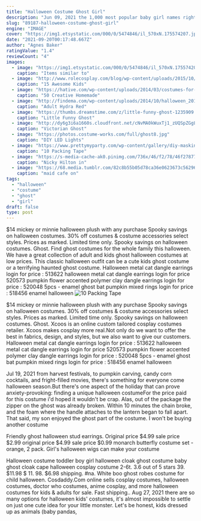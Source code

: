 ```yaml
---
title: "Halloween Costume Ghost Girl"
description: "Jun 09, 2021 the 1,000 most popular baby girl names right now  This pupkin spice latte costume takes the typical halloween costume to an adorable new level Of course, you'll have to go as a ghost ..."
slug: "89187-halloween-costume-ghost-girl"
engine: "IMAGE"
cover: "https://img1.etsystatic.com/000/0/5474846/il_570xN.175574207.jpg"
date: "2021-09-20T00:17:48.667Z"
author: "Agnes Baker"
ratingValue: "1.4"
reviewCount: "4"
images:
  - image: "https://img1.etsystatic.com/000/0/5474846/il_570xN.175574207.jpg"
    caption: "Items similar to"
  - image: "http://www.rolecosplay.com/blog/wp-content/uploads/2015/10/enhanced-buzz-30685-1441840154-12.jpg"
    caption: "15 Awesome Kids"
  - image: "https://hative.com/wp-content/uploads/2014/03/costumes-for-kids/56-rollhead-toilet-paper-wig.jpg"
    caption: "50 Creative Homemade"
  - image: "http://findema.com/wp-content/uploads/2014/10/halloween_201410103.jpg"
    caption: "Adult Hydra Red"
  - image: "https://thumbs.dreamstime.com/z/little-funny-ghost-1235909.jpg"
    caption: "Little Funny Ghost"
  - image: "http://dy6g3i6a1660s.cloudfront.net/cNvMA0kWuxTj1_zUQSpZGgLmA-g/tl-3d/victorian-ghost.jpg"
    caption: "Victorian Ghost"
  - image: "https://photos.costume-works.com/full/ghost8.jpg"
    caption: "DIY LED Lights"
  - image: "https://www.prettymyparty.com/wp-content/gallery/diy-masking-tape-ghosts/diy-tape-ghost-body.jpg"
    caption: "10 Packing Tape"
  - image: "https://s-media-cache-ak0.pinimg.com/736x/46/f2/78/46f27877cdbd88647d4a46e4c0adb4fd.jpg"
    caption: "Nicky Hilton in"
  - image: "https://68.media.tumblr.com/82c8b55b05d78ca36e0623673c562966/tumblr_n2wao1pG8f1rb9a6wo1_500.gif"
    caption: "maid cafe on"
tags:
  - "halloween"
  - "costume"
  - "ghost"
  - "girl"
draft: false
type: post
---
```


$14 mickey or minnie halloween plush with any purchase  Spooky savings on halloween costumes. 30% off costumes & costume accessories select styles. Prices as marked. Limited time only. Spooky savings on halloween costumes. Ghost. Find ghost costumes for the whole family this halloween. We have a great collection of adult and kids ghost halloween costumes at low prices. This classic halloween outfit can be a cute kids ghost costume or a terrifying haunted ghost costume. Halloween metal cat dangle earrings login for price : 513622 halloween metal cat dangle earrings login for price 520573 pumpkin flower accented polymer clay dangle earrings login for price : 520048 5pcs - enamel ghost bat pumpkin mixed rings login for price : 518456 enamel halloween
![10 Packing Tape](https://www.prettymyparty.com/wp-content/gallery/diy-masking-tape-ghosts/diy-tape-ghost-body.jpg "10 Packing Tape")

$14 mickey or minnie halloween plush with any purchase  Spooky savings on halloween costumes. 30% off costumes &amp; costume accessories select styles. Prices as marked. Limited time only. Spooky savings on halloween costumes. Ghost. Xcoos is an online custom tailored cosplay costumes retailer. Xcoos makes cosplay more real.Not only do we want to offer the best in fabrics, design, and styles, but we also want to give our customers. Halloween metal cat dangle earrings login for price : 513622 halloween metal cat dangle earrings login for price 520573 pumpkin flower accented polymer clay dangle earrings login for price : 520048 5pcs - enamel ghost bat pumpkin mixed rings login for price : 518456 enamel halloween
<!--inArticleAds-->

<!--galleryOne-->

Jul 19, 2021 from harvest festivals, to pumpkin carving, candy corn cocktails, and fright-filled movies, there's something for everyone come halloween season.But there's one aspect of the holiday that can prove anxiety-provoking: finding a unique halloween costumeFor the price paid for this costume i'd hoped it wouldn't be crap. Alas, out of the package the zipper on the ghost was already broken. Within 10 minutes the chain broke, and the foam where the handle attaches to the lantern began to fall apart. That said, my son enjoyed the ghost part of the costume. I won't be buying another costume
<!--inArticleAds-->

<!--galleryTwo-->

Friendly ghost halloween stud earrings. Original price $4.99 sale price $2.99 original price $4.99 sale price $0.99 monarch butterfly costume set - orange, 2 pack.  Girl's halloween wigs can make your costume
<!--galleryThree-->

Halloween costume toddler boy girl halloween cloak ghost costume baby ghost cloak cape halloween cosplay costume 2-6t. 3.6 out of 5 stars 39. $11.98 $ 11. 98. $6.98 shipping. #na. White boo ghost robes costume for child halloween. Cosdaddy.Com online sells cosplay costumes, halloween costumes, doctor who costumes, anime cosplay, and more halloween costumes for kids & adults for sale. Fast shipping.. Aug 27, 2021 there are so many options for halloween kids' costumes, it's almost impossible to settle on just one cute idea for your little monster. Let's be honest, kids dressed up as animals (baby pandas,